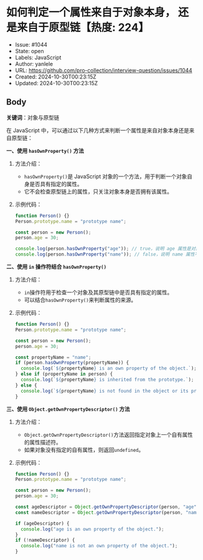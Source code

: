 # 如何判定一个属性来自于对象本身， 还是来自于原型链【热度: 224】

- Issue: #1044
- State: open
- Labels: JavaScript
- Author: yanlele
- URL: https://github.com/pro-collection/interview-question/issues/1044
- Created: 2024-10-30T00:23:15Z
- Updated: 2024-10-30T00:23:15Z

## Body

**关键词**：对象与原型链

在 JavaScript 中，可以通过以下几种方式来判断一个属性是来自对象本身还是来自原型链：

**一、使用 `hasOwnProperty()` 方法**

1. 方法介绍：

   - `hasOwnProperty()`是 JavaScript 对象的一个方法，用于判断一个对象自身是否具有指定的属性。
   - 它不会检查原型链上的属性，只关注对象本身是否拥有该属性。

2. 示例代码：

   ```javascript
   function Person() {}
   Person.prototype.name = "prototype name";

   const person = new Person();
   person.age = 30;

   console.log(person.hasOwnProperty("age")); // true，说明 age 属性是对象本身的属性
   console.log(person.hasOwnProperty("name")); // false，说明 name 属性不在对象本身，而是在原型链上
   ```

**二、使用 `in` 操作符结合 `hasOwnProperty()`**

1. 方法介绍：

   - `in`操作符用于检查一个对象及其原型链中是否具有指定的属性。
   - 可以结合`hasOwnProperty()`来判断属性的来源。

2. 示例代码：

   ```javascript
   function Person() {}
   Person.prototype.name = "prototype name";

   const person = new Person();
   person.age = 30;

   const propertyName = "name";
   if (person.hasOwnProperty(propertyName)) {
     console.log(`${propertyName} is an own property of the object.`);
   } else if (propertyName in person) {
     console.log(`${propertyName} is inherited from the prototype.`);
   } else {
     console.log(`${propertyName} is not found in the object or its prototype.`);
   }
   ```

**三、使用 `Object.getOwnPropertyDescriptor()` 方法**

1. 方法介绍：

   - `Object.getOwnPropertyDescriptor()`方法返回指定对象上一个自有属性的属性描述符。
   - 如果对象没有指定的自有属性，则返回`undefined`。

2. 示例代码：

   ```javascript
   function Person() {}
   Person.prototype.name = "prototype name";

   const person = new Person();
   person.age = 30;

   const ageDescriptor = Object.getOwnPropertyDescriptor(person, "age");
   const nameDescriptor = Object.getOwnPropertyDescriptor(person, "name");

   if (ageDescriptor) {
     console.log("age is an own property of the object.");
   }
   if (!nameDescriptor) {
     console.log("name is not an own property of the object.");
   }
   ```

